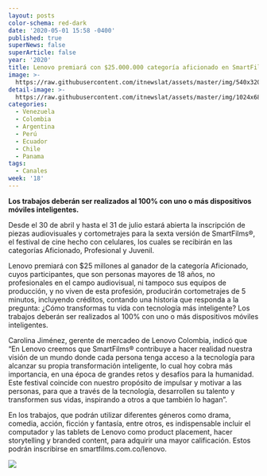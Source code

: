 ```yaml
---
layout: posts
color-schema: red-dark
date: '2020-05-01 15:58 -0400'
published: true
superNews: false
superArticle: false
year: '2020'
title: Lenovo premiará con $25.000.000 categoría aficionado en SmartFilms 2020
image: >-
  https://raw.githubusercontent.com/itnewslat/assets/master/img/540x320/Lenovo-Smartfilms-p.jpg
detail-image: >-
  https://raw.githubusercontent.com/itnewslat/assets/master/img/1024x680/Lenovo-Smartfilms-g.jpg
categories:
  - Venezuela
  - Colombia
  - Argentina
  - Perú
  - Ecuador
  - Chile
  - Panama
tags:
  - Canales
week: '18'
---
```

**Los trabajos deberán ser realizados al 100% con uno o más dispositivos móviles inteligentes.**

Desde el 30 de abril y hasta el 31 de julio estará abierta la inscripción de piezas audiovisuales y cortometrajes para la sexta versión de SmartFilms®, el festival de cine hecho con celulares, los cuales se recibirán en las categorías Aficionado, Profesional y Juvenil. 

Lenovo premiará con $25 millones al ganador de la categoría Aficionado, cuyos participantes, que son personas mayores de 18 años, no profesionales en el campo audiovisual, ni tampoco sus equipos de producción, y no viven de esta profesión,  producirán cortometrajes de 5 minutos, incluyendo créditos, contando una historia que responda a la pregunta: ¿Cómo transformas tu vida con tecnología más inteligente?  Los trabajos deberán ser realizados al 100% con uno o más dispositivos móviles inteligentes.

Carolina Jiménez, gerente de mercadeo de Lenovo Colombia, indicó que “En Lenovo creemos que SmartFilms® contribuye a hacer realidad nuestra visión de un mundo donde cada persona tenga acceso a la tecnología para alcanzar su propia transformación inteligente, lo cual hoy cobra más importancia, en una época de grandes retos y desafíos para la humanidad. Este festival coincide con nuestro propósito de impulsar y motivar a las personas, para que a través de la tecnología, desarrollen su talento y transformen sus vidas, inspirando a otros a que también lo hagan”.

En los trabajos, que podrán utilizar diferentes géneros como drama, comedia, acción, ficción y fantasía, entre otros, es indispensable incluir el computador y las tablets de Lenovo como product placement, hacer storytelling y branded content, para adquirir una mayor calificación. Estos podrán inscribirse en smartfilms.com.co/lenovo.

<img src="https://tracker.metricool.com/c3po.jpg?hash=56f88a41e39ab42c063cc51676587a04"/>